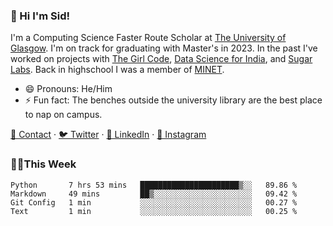 ### 👋 Hi I'm Sid!
I'm a Computing Science Faster Route Scholar at [The University of Glasgow](https://gla.ac.uk). I'm on track for graduating with Master's in 2023. In the past I've worked on projects with [The Girl Code](https://thegirlcode.co/), [Data Science for India](), and [Sugar Labs](https://sugarlabs.org/). Back in highschool I was a member of [MINET](https://minet.co/). 

- 😄 Pronouns: He/Him
- ⚡ Fun fact: The benches outside the university library are the best place to nap on campus.

[📇 Contact](https://sid.gg/) · [🐦 Twitter](https://twitter.com/scholaronroad) · [👔 LinkedIn](https://linkedin.com/in/sidhant-bhavnani) · [📸 Instagram](https://www.instagram.com/bhavnani.pvt/) 

### 👨‍💻This Week
<!--START_SECTION:waka-->
```text
Python       7 hrs 53 mins   ██████████████████████▒░░   89.86 % 
Markdown     49 mins         ██▒░░░░░░░░░░░░░░░░░░░░░░   09.42 % 
Git Config   1 min           ░░░░░░░░░░░░░░░░░░░░░░░░░   00.27 % 
Text         1 min           ░░░░░░░░░░░░░░░░░░░░░░░░░   00.25 % 
```
<!--END_SECTION:waka-->
